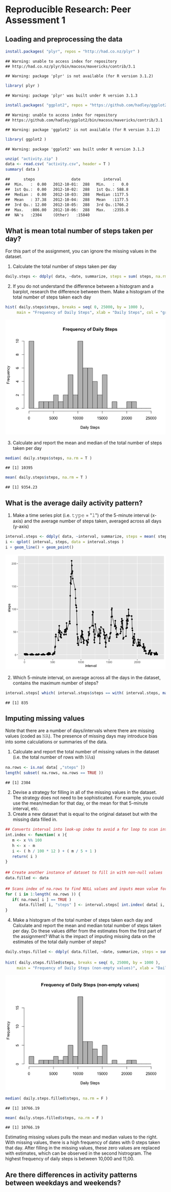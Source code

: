 # Reproducible Research: Peer Assessment 1


## Loading and preprocessing the data

```r
install.packages( "plyr", repos = "http://had.co.nz/plyr" )
```

```
## Warning: unable to access index for repository
## http://had.co.nz/plyr/bin/macosx/mavericks/contrib/3.1
```

```
## Warning: package 'plyr' is not available (for R version 3.1.2)
```

```r
library( plyr )
```

```
## Warning: package 'plyr' was built under R version 3.1.3
```

```r
install.packages( "ggplot2", repos = "https://github.com/hadley/ggplot2" )
```

```
## Warning: unable to access index for repository
## https://github.com/hadley/ggplot2/bin/macosx/mavericks/contrib/3.1
```

```
## Warning: package 'ggplot2' is not available (for R version 3.1.2)
```

```r
library( ggplot2 )
```

```
## Warning: package 'ggplot2' was built under R version 3.1.3
```

```r
unzip( "activity.zip" )
data <- read.csv( "activity.csv", header = T )
summary( data )
```

```
##      steps                date          interval     
##  Min.   :  0.00   2012-10-01:  288   Min.   :   0.0  
##  1st Qu.:  0.00   2012-10-02:  288   1st Qu.: 588.8  
##  Median :  0.00   2012-10-03:  288   Median :1177.5  
##  Mean   : 37.38   2012-10-04:  288   Mean   :1177.5  
##  3rd Qu.: 12.00   2012-10-05:  288   3rd Qu.:1766.2  
##  Max.   :806.00   2012-10-06:  288   Max.   :2355.0  
##  NA's   :2304     (Other)   :15840
```


## What is mean total number of steps taken per day?
For this part of the assignment, you can ignore the missing values in the dataset.

1. Calculate the total number of steps taken per day

```r
daily.steps <- ddply( data, ~date, summarize, steps = sum( steps, na.rm = T ))
```

2. If you do not understand the difference between a histogram and a barplot, research the difference between them. Make a histogram of the total number of steps taken each day

```r
hist( daily.steps$steps, breaks = seq( 0, 25000, by = 1000 ), 
     main = "Frequency of Daily Steps", xlab = "Daily Steps", col = "grey" )
```

![](PA1_template_files/figure-html/daily_hist-1.png) 

3. Calculate and report the mean and median of the total number of steps taken per day

```r
median( daily.steps$steps, na.rm = T )
```

```
## [1] 10395
```

```r
mean( daily.steps$steps, na.rm = T )
```

```
## [1] 9354.23
```

## What is the average daily activity pattern?
1. Make a time series plot (i.e. 𝚝𝚢𝚙𝚎 = "𝚕") of the 5-minute interval (x-axis) and the average number of steps taken, averaged across all days (y-axis)

```r
interval.steps <- ddply( data, ~interval, summarize, steps = mean( steps, na.rm = T ))
i <- qplot( interval, steps, data = interval.steps )
i + geom_line() + geom_point()
```

![](PA1_template_files/figure-html/interval_timeseries-1.png) 

2. Which 5-minute interval, on average across all the days in the dataset, contains the maximum number of steps?

```r
interval.steps[ which( interval.steps$steps == with( interval.steps, max( steps ))), "interval" ]
```

```
## [1] 835
```


## Imputing missing values
Note that there are a number of days/intervals where there are missing values (coded as 𝙽𝙰). The presence of missing days may introduce bias into some calculations or summaries of the data.

1. Calculate and report the total number of missing values in the dataset (i.e. the total number of rows with 𝙽𝙰s)

```r
na.rows <- is.na( data[ ,"steps" ])
length( subset( na.rows, na.rows == TRUE ))
```

```
## [1] 2304
```

2. Devise a strategy for filling in all of the missing values in the dataset. The strategy does not need to be sophisticated. For example, you could use the mean/median for that day, or the mean for that 5-minute interval, etc.
3. Create a new dataset that is equal to the original dataset but with the missing data filled in.


```r
## Converts interval into look-up index to avoid a for loop to scan intervalSteps for interval mean
int.index <- function( x ){
   m <- x %% 100
   h <- x - m
   i <- ( h / 100 * 12 ) + ( m / 5 + 1 )
   return( i )
}

## Create another instance of dataset to fill in with non-null values
data.filled <- data

## Scans index of na.rows to find NULL values and inputs mean value for that interval
for ( i in 1:length( na.rows )) {
   if( na.rows[ i ] == TRUE )
      data.filled[ i, "steps" ] <- interval.steps[ int.index( data[ i, "interval"]), "steps" ]
}
```

4. Make a histogram of the total number of steps taken each day and Calculate and report the mean and median total number of steps taken per day. Do these values differ from the estimates from the first part of the assignment? What is the impact of imputing missing data on the estimates of the total daily number of steps?

```r
daily.steps.filled <- ddply( data.filled, ~date, summarize, steps = sum( steps ))

hist( daily.steps.filled$steps, breaks = seq( 0, 25000, by = 1000 ), 
     main = "Frequency of Daily Steps (non-empty values)", xlab = "Daily Steps", col = "grey" )
```

![](PA1_template_files/figure-html/daily_filled_analysis-1.png) 

```r
median( daily.steps.filled$steps, na.rm = F )
```

```
## [1] 10766.19
```

```r
mean( daily.steps.filled$steps, na.rm = F )
```

```
## [1] 10766.19
```
Estimating missing values pulls the mean and median values to the right. With missing values, there is a high frequency of dates with 0 steps taken that day. After filling in the missing values, these zero values are replaced with estimates, which can be observed in the second histrogram. The highest frequency of daily steps is between 10,000 and 11,00. 



## Are there differences in activity patterns between weekdays and weekends?
